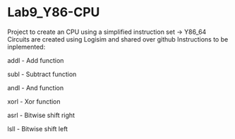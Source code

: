 # Lab9_Y86-CPU

Project to create an CPU using a simplified instruction set -> Y86_64  
Circuits are created using Logisim and shared over github
Instructions to be inplemented:  
<p>addl - Add function</p>  
<p>subl - Subtract function</p>  
<p>andl - And function</p>  
<p>xorl - Xor function</p>  
<p>asrl - Bitwise shift right</p>  
<p>lsll - Bitwise shift left</p>  
